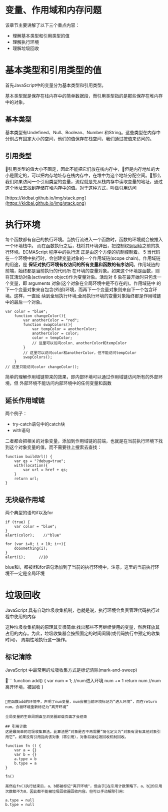 # 变量、作用域和内存问题
该章节主要讲解了以下三个重点内容：
- 理解基本类型和引用类型的值
- 理解执行环境
- 理解垃圾回收

# 基本类型和引用类型的值
首先JavaScript中的变量分为基本类型和引用类型。 

基本类型就是保存在栈内存中的简单数据段，而引用类型指的是那些保存在堆内存中的对象。

## 基本类型
基本类型有Undefined、Null、Boolean、Number 和String。这些类型在内存中分别占有固定大小的空间，他们的值保存在栈空间，我们通过按值来访问的。

## 引用类型
引用类型的值大小不固定，因此不能把它们放在栈内存中，但是内存地址的大小是固定的，可以把内存地址存在栈内存中，在堆中为这个地址分配空间。那么我们如果访问一个引用类型的变量，流程就是先从栈内存中读取变量的地址，通过这个地址去找到存储在堆内存中的值。对于这种方式，叫做引用访问

[https://kidbai.github.io/img/stack.png](https://kidbai.github.io/img/stack.png)

# 执行环境

每个函数都有自己的执行环境。当执行流进入一个函数时，函数的环境就会被推入一个环境栈中。 而在函数执行之后，栈将其环境弹出，把控制权返回给之前的执行环境。ECMAScript 程序中的执行流 正是由这个方便的机制控制着。 5
当代码在一个环境中执行时，会创建变量对象的一个作用域链(scope chain)。作用域链的用途，是 **保证对执行环境有权访问的所有变量和函数的有序访问**。作用域链的前端，始终都是当前执行的代码所 在环境的变量对象。如果这个环境是函数，则将其活动对象(activation object)作为变量对象。活动对 6 象在最开始时只包含一个变量，即 arguments 对象(这个对象在全局环境中是不存在的)。作用域链中 的下一个变量对象来自包含(外部)环境，而再下一个变量对象则来自下一个包含环境。这样，一直延 续到全局执行环境;全局执行环境的变量对象始终都是作用域链中的最后一个对象。

```
var color = "blue";
    function changeColor(){
        var anotherColor = "red";
        function swapColors(){
            var tempColor = anotherColor;
            anotherColor = color;
            color = tempColor;
            // 这里可以访问color、anotherColor和tempColor 
        }
        // 这里可以访问color和anotherColor，但不能访问tempColor
        swapColors();
    }
// 这里只能访问color changeColor();
```

简单的理解作用域链带来的效果，即内部环境可以通过作用域链访问所有的外部环境，但 外部环境不能访问内部环境中的任何变量和函数

## 延长作用域链
两个例子：
- try-catch语句中的catch块
- with语句

二者都会把相关的对象变量，添加到作用域链的前端，也就是在当前执行环境下找到这个对象变量的值，而不需要往上搜索去查找：

```
function buildUrl() {
    var qs = "?debug=true";
    with(location){
        var url = href + qs;
    }
    return url; 
}
```

## 无块级作用域

两个典型的语句if以及for 

```
if (true) {
    var color = "blue";
}
alert(color);    //"blue"
```

```
for (var i=0; i < 10; i++){
    doSomething(i);
}
alert(i);      //10
```
blue和i，都被if和for语句添加到了当前的执行环境中，注意，这里的当前执行环境不一定是全局环境

# 垃圾回收

JavaScript 具有自动垃圾收集机制，也就是说，执行环境会负责管理代码执行过程中使用的内存

这种垃圾收集机制的原理其实很简单:找出那些不再继续使用的变量，然后释放其占用的内存。为此，垃圾收集器会按照固定的时间间隔(或代码执行中预定的收集时间)， 周期性地执行这一操作。

## 标记清除
JavaScript 中最常用的垃圾收集方式是标记清除(mark-and-sweep)

```
function add() {
    var num = 1;   //num进入环境
    num += 1
    return num     //num离开环境，被回收
}
```

在函数add的环境中，声明了num变量，num会被当前环境标记为“进入环境”，而在return num，会被环境重新标记为“离开环境”

全局变量的生命周期直至浏览器卸载页面才会结束

## 引用计数
这是最简单的垃圾收集算法。此算法把“对象是否不再需要”简化定义为“对象有没有其他对象引用它”。如果没有引用指向该对象（零引用），对象将被垃圾回收机制回收。

function fn () {
    var a = {}
    var b = {}
    a.type = b
    b.type = a
}

fn()

虽然在fn()执行结束后，a、b都被标记"离开环境"，但由于在引用计数策略下，a、b的引用次数都不为0，因此都不能被垃圾回收器回收内容。但可以手动解除引用:

a.type = null
b.type = null
